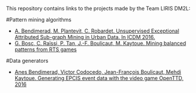 This repository contains links to the projects made by the Team LIRIS DM2L:

#Pattern mining algorithms
* [A. Bendimerad, M. Plantevit, C. Robardet. Unsupervised Exceptional Attributed Sub-graph Mining in Urban Data. In ICDM 2016.](https://github.com/AnesBendimerad/Exceptional-Sub-graph-Mining)
* [G. Bosc, C. Raïssi, P. Tan, J.-F. Boulicaut, M. Kaytoue. Mining balanced patterns from RTS games](http://guillaume-bosc.github.io/BalanceSpan/)

#Data generators
* [Anes Bendimerad, Victor Codocedo, Jean-François Boulicaut, Mehdi Kaytoue. Generating EPCIS event data with the video game OpenTTD, 2016](https://anesbendimerad.github.io/EPCIS-Events-Generator-Based-On-OpenTTD/)

